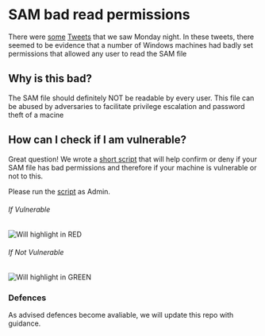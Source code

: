 # SAM bad read permissions

There were [some](https://twitter.com/jonasLyk/status/1417205166172950531) [Tweets](https://twitter.com/jeffmcjunkin/status/1417281315016122372) that we saw Monday night. In these tweets, there seemed to be evidence that a number of Windows machines had badly set permissions that allowed any user to read the SAM file

## Why is this bad?

The SAM file should definitely NOT be readable by every user. This file can be abused by adversaries to facilitate privilege escalation and password theft of a macine

## How can I check if I am vulnerable?

Great question! We wrote a [short script](#SAM_Permissions_Check.ps1) that will help confirm or deny if your SAM file has bad permissions and therefore if your machine is vulnerable or not to this.

Please run the [script](#SAM_Permissions_Check.ps1) as Admin.

###### If Vulnerable
![Will highlight in RED](https://user-images.githubusercontent.com/49488209/126307912-1074a0e7-3228-4633-be1f-cc4374933980.png)

###### If Not Vulnerable
![Will highlight in GREEN](https://user-images.githubusercontent.com/49488209/126307983-5b1c1935-6982-4268-a136-675966f2ea87.png)

### Defences
As advised defences become avaliable, we will update this repo with guidance.

